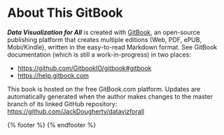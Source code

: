 # About This GitBook

***Data Visualization for All*** is created with [GitBook](http://gitbook.com), an open-source publishing platform that creates multiple editions (Web, PDF, ePUB, Mobi/Kindle), written in the easy-to-read Markdown format. See GitBook documentation (which is still a work-in-progress) in two places:
- https://github.com/GitbookIO/gitbook#gitbook
- https://help.gitbook.com

This book is hosted on the free GitBook.com platform. Updates are automatically generated when the author makes changes to the master branch of its linked GitHub repository: https://github.com/JackDougherty/datavizforall

{% footer %}
{% endfooter %}
